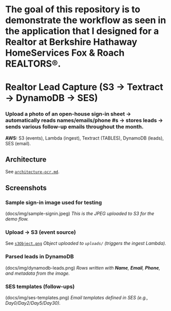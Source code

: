 # The goal of this repository is to demonstrate the workflow as seen in the application that I designed for a Realtor at Berkshire Hathaway HomeServices Fox & Roach REALTORS®.
# Realtor Lead Capture (S3 → Textract → DynamoDB → SES)

### Upload a photo of an open-house sign-in sheet → automatically reads names/emails/phone #s → stores leads → sends various follow-up emails throughout the month.

**AWS:** S3 (events), Lambda (ingest), Textract (TABLES), DynamoDB (leads), SES (email).

## Architecture
See [`architecture-ocr.md`](architecture-ocr.md).

## Screenshots

### Sample sign-in image used for testing
(docs/img/sample-signin.jpeg)
*This is the JPEG uploaded to S3 for the demo flow.*

### Upload → S3 (event source)
See [`s3Object.png`](s3Object.png)
*Object uploaded to `uploads/` (triggers the ingest Lambda).*

### Parsed leads in DynamoDB
(docs/img/dynamodb-leads.png)
*Rows written with **Name**, **Email**, **Phone**, and metadata from the image.*

### SES templates (follow-ups)
(docs/img/ses-templates.png)
*Email templates defined in SES (e.g., Day0/Day2/Day5/Day30).*

